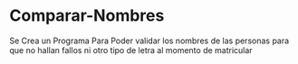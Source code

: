 # Comparar-Nombres
Se Crea un Programa Para Poder validar los nombres de las personas para que no hallan fallos ni otro tipo de letra al momento de matricular
